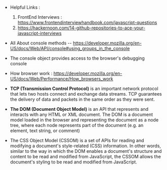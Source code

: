 - Helpful Links : 
  1) FrontEnd Interviews : https://www.frontendinterviewhandbook.com/javascript-questions 
  2) https://hackernoon.com/14-github-repositories-to-ace-your-javascript-interviews

- All About console methods -- https://developer.mozilla.org/en-US/docs/Web/API/console#using_groups_in_the_console
- The console object provides access to the browser's debugging console
- How browser work : https://developer.mozilla.org/en-US/docs/Web/Performance/How_browsers_work
- <strong>TCP (Transmission Control Protocol)</strong> is an important network protocol that lets two hosts connect and exchange data streams. TCP guarantees the delivery of data and packets in the same order as they were sent.
- <strong>The DOM (Document Object Model)</strong> is an API that represents and interacts with any HTML or XML document. The DOM is a document model loaded in the browser and representing the document as a node tree, where each node represents part of the document (e.g. an element, text string, or comment)
- The CSS Object Model (CSSOM) is a set of APIs for reading and modifying a document's style-related (CSS) information. In other words, similar to the way in which the DOM enables a document's structure and content to be read and modified from JavaScript, the CSSOM allows the document's styling to be read and modified from JavaScript.
